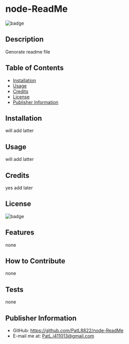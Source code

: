 
  # node-ReadMe

  ![badge](https://img.shields.io/badge/license-MIT-success)
 
  ## Description
 
  Genorate readme file

  ## Table of Contents
  
  - [Installation](#installation)
  - [Usage](#usage)
  - [Credits](#credits)
  - [License](#license)
  - [Publisher Information](#Publisher-Information)
  
  ## Installation
  will add latter

  ## Usage
  will add latter
  
  ## Credits
  yes add later
  
  ## License
  ![badge](https://img.shields.io/badge/license-MIT-success)
  
  ## Features
  none

  ## How to Contribute
  none
  
  ## Tests
  none

  ## Publisher Information
  - GitHub: https://github.com/PatL8822/node-ReadMe
  - E-mail me at: PatL.i411013@gmail.com

  